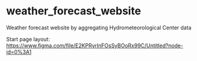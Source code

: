 # weather_forecast_website
Weather forecast website by aggregating Hydrometeorological Center data

Start page layout: https://www.figma.com/file/E2KPRyrInFOsSyBOoRx99C/Untitled?node-id=0%3A1
